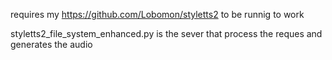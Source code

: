 requires my https://github.com/Lobomon/styletts2 to be runnig to work 

styletts2_file_system_enhanced.py is the sever that process the reques and generates the audio 
